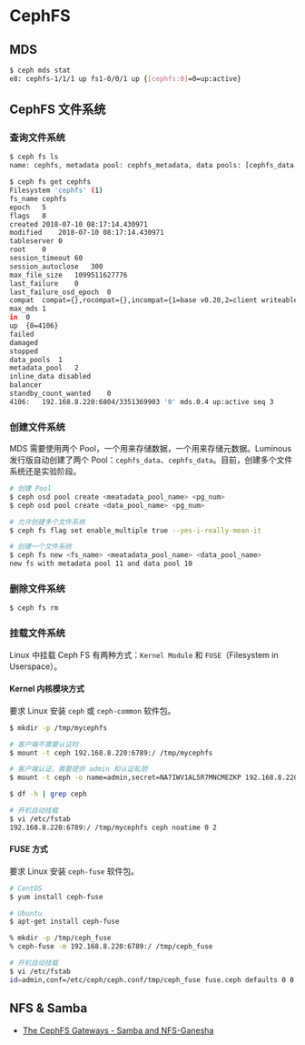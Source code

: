 # CephFS

## MDS

```bash
$ ceph mds stat
e8: cephfs-1/1/1 up fs1-0/0/1 up {[cephfs:0]=0=up:active}
```

## CephFS 文件系统

### 查询文件系统

```bash
$ ceph fs ls
name: cephfs, metadata pool: cephfs_metadata, data pools: [cephfs_data ]
```

```bash
$ ceph fs get cephfs
Filesystem 'cephfs' (1)
fs_name cephfs
epoch   5
flags   8
created 2018-07-10 08:17:14.430971
modified    2018-07-10 08:17:14.430971
tableserver 0
root    0
session_timeout 60
session_autoclose   300
max_file_size   1099511627776
last_failure    0
last_failure_osd_epoch  0
compat  compat={},rocompat={},incompat={1=base v0.20,2=client writeable ranges,3=default file layouts on dirs,4=dir inode in separate object,5=mds uses versioned encoding,6=dirfrag is stored in omap,8=file layout v2}
max_mds 1
in  0
up  {0=4106}
failed
damaged
stopped
data_pools  1
metadata_pool   2
inline_data disabled
balancer
standby_count_wanted    0
4106:   192.168.8.220:6804/3351369903 '0' mds.0.4 up:active seq 3
```

### 创建文件系统

MDS 需要使用两个 Pool，一个用来存储数据，一个用来存储元数据。Luminous 发行版自动创建了两个 Pool：`cephfs_data`、`cephfs_data`。目前，创建多个文件系统还是实验阶段。

```bash
# 创建 Pool
$ ceph osd pool create <meatadata_pool_name> <pg_num>
$ ceph osd pool create <data_pool_name> <pg_num>
```

```bash
# 允许创建多个文件系统
$ ceph fs flag set enable_multiple true --yes-i-really-mean-it

# 创建一个文件系统
$ ceph fs new <fs_name> <meatadata_pool_name> <data_pool_name>
new fs with metadata pool 11 and data pool 10
```

### 删除文件系统

```bash
$ ceph fs rm
```

### 挂载文件系统

Linux 中挂载 Ceph FS 有两种方式：`Kernel Module` 和 `FUSE`（Filesystem in Userspace）。

#### Kernel 内核模块方式

要求 Linux 安装 `ceph` 或 `ceph-common` 软件包。

```bash
$ mkdir -p /tmp/mycephfs

# 客户端不需要认证时
$ mount -t ceph 192.168.8.220:6789:/ /tmp/mycephfs

# 客户端认证，需要提供 admin 和认证私钥
$ mount -t ceph -o name=admin,secret=NA7IWV1AL5R7MNCMEZKP 192.168.8.220:6789:/ /tmp/mycephfs

$ df -h | grep ceph
```

```bash
# 开机自动挂载
$ vi /etc/fstab
192.168.8.220:6789:/ /tmp/mycephfs ceph noatime 0 2
```

#### FUSE 方式

要求 Linux 安装 `ceph-fuse` 软件包。

```bash
# CentOS
$ yum install ceph-fuse

# Ubuntu
$ apt-get install ceph-fuse
```

```bash
% mkdir -p /tmp/ceph_fuse
% ceph-fuse -m 192.168.8.220:6789:/ /tmp/ceph_fuse
```

```bash
# 开机自动挂载
$ vi /etc/fstab
id=admin,conf=/etc/ceph/ceph.conf/tmp/ceph_fuse fuse.ceph defaults 0 0
```

## NFS & Samba

* [The CephFS Gateways - Samba and NFS-Ganesha](https://fosdem.org/2018/schedule/event/cephfs_gateways/attachments/slides/2636/export/events/attachments/cephfs_gateways/slides/2636/cephfs_samba_and_nfs.pdf)